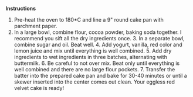 **Instructions**

   1. Pre-heat the oven to 180*C and line a 9" round cake pan with parchment paper.
   2. In a large bowl, combine flour, cocoa powder, baking soda together. I recommend you sift all the dry ingredients once.
    3. In a separate bowl, combine sugar and oil. Beat well.
    4. Add yogurt, vanilla, red color and lemon juice and mix until everything is well combined.
    5. Add dry ingredients to wet ingredients in three batches, alternating with buttermilk.
    6. Be careful to not over mix. Beat only until everything is well combined and there are no large flour pockets.
    7. Transfer the batter into the prepared cake pan and bake for 30-40 minutes or until a skewer inserted into the center comes out clean. Your eggless red velvet cake is ready!